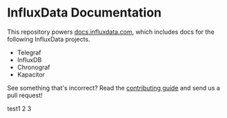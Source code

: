# InfluxData Documentation

This repository powers [docs.influxdata.com](https://docs.influxdata.com), which includes docs for the following InfluxData projects.

- Telegraf
- InfluxDB
- Chronograf
- Kapacitor

See something that's incorrect? Read the [contributing guide](https://github.com/influxdb/docs.influxdata.com/blob/master/CONTRIBUTING.md) and send us a pull request!


test1
2
3

